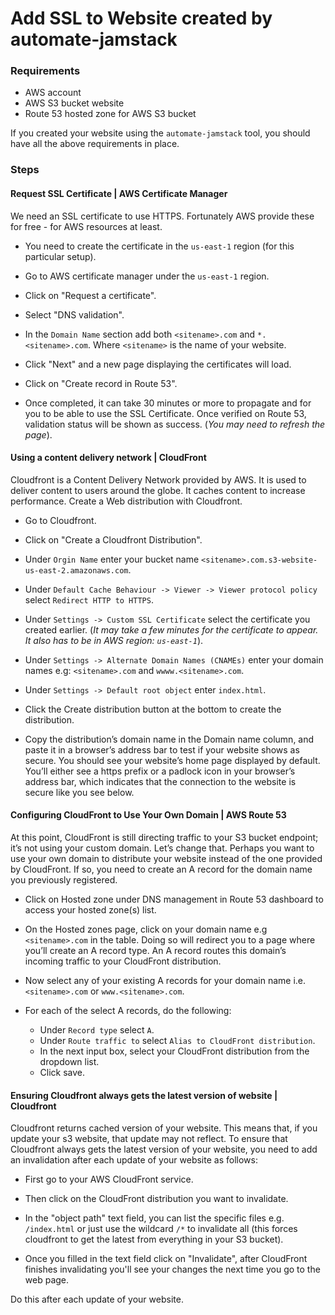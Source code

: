 # Add SSL to Website created by automate-jamstack

### Requirements

- AWS account
- AWS S3 bucket website
- Route 53 hosted zone for AWS S3 bucket

If you created your website using the `automate-jamstack` tool, you should 
have all the above requirements in place.

### Steps

#### Request SSL Certificate | AWS Certificate Manager

We need an SSL certificate to use HTTPS. Fortunately AWS provide these for 
free - for AWS resources at least.

* You need to create the certificate in the `us-east-1` region (for this particular setup).

* Go to AWS certificate manager under the `us-east-1` region.

* Click on "Request a certificate".

* Select "DNS validation".

* In the `Domain Name` section add both `<sitename>.com` and `*.<sitename>.com`.
Where `<sitename>` is the name of your website.

* Click "Next" and a new page displaying the certificates will load.

* Click on "Create record in Route 53".

* Once completed, it can take 30 minutes or more to propagate and for you to be 
able to use the SSL Certificate. Once verified on Route 53, validation status 
will be shown as success. (_You may need to refresh the page_).

#### Using a content delivery network | CloudFront

Cloudfront is a Content Delivery Network provided by AWS. It is used to deliver 
content to users around the globe. It caches content to increase performance. 
Create a Web distribution with Cloudfront.

* Go to Cloudfront.

* Click on "Create a Cloudfront Distribution".

* Under `Orgin Name` enter your bucket name `<sitename>.com.s3-website-us-east-2.amazonaws.com`.

* Under `Default Cache Behaviour -> Viewer -> Viewer protocol policy` select 
`Redirect HTTP to HTTPS`.

* Under `Settings -> Custom SSL Certificate` select the certificate you created earlier. (_It may take
a few minutes for the certificate to appear. It also has to be in AWS region: `us-east-1`_).

* Under `Settings -> Alternate Domain Names (CNAMEs)` enter your domain names e.g: 
`<sitename>.com` and `wwww.<sitename>.com`.

* Under `Settings -> Default root object` enter `index.html`.

* Click the Create distribution button at the bottom to create the distribution.

* Copy the distribution’s domain name in the Domain name column, and paste it in 
a browser’s address bar to test if your website shows as secure. You should see 
your website’s home page displayed by default. You’ll either see a https prefix 
or a padlock icon in your browser’s address bar, which indicates that the 
connection to the website is secure like you see below.

#### Configuring CloudFront to Use Your Own Domain | AWS Route 53

At this point, CloudFront is still directing traffic to your S3 bucket endpoint; 
it’s not using your custom domain. Let’s change that. Perhaps you want to use 
your own domain to distribute your website instead of the one provided by CloudFront. 
If so, you need to create an A record for the domain name you previously registered.

* Click on Hosted zone under DNS management in Route 53 dashboard to access your 
hosted zone(s) list.

* On the Hosted zones page, click on your domain name e.g `<sitename>.com` in the table. 
Doing so will redirect you to a page where you’ll create an A record type. An A record 
routes this domain’s incoming traffic to your CloudFront distribution.

* Now select any of your existing A records for your domain name i.e. `<sitename>.com` 
or `www.<sitename>.com`.

* For each of the select A records, do the following:

  * Under `Record type` select `A`.
  * Under `Route traffic to` select `Alias to CloudFront distribution`.
  * In the next input box, select your CloudFront distribution from the dropdown list.
  * Click save.

#### Ensuring Cloudfront always gets the latest version of website | Cloudfront

Cloudfront returns cached version of your website. This means that, if you update your 
s3 website, that update may not reflect. To ensure that Cloudfront always gets the latest
version of your website, you need to add an invalidation after each update of your website
as follows:

* First go to your AWS CloudFront service.

* Then click on the CloudFront distribution you want to invalidate.

* In the "object path" text field, you can list the specific files e.g. `/index.html` or 
just use the wildcard `/*` to invalidate all (this forces cloudfront to get the latest 
from everything in your S3 bucket).

* Once you filled in the text field click on "Invalidate", after CloudFront finishes 
invalidating you'll see your changes the next time you go to the web page.

Do this after each update of your website.

